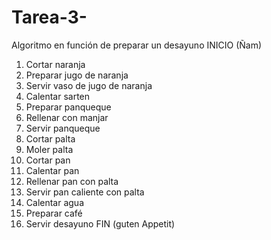 # Tarea-3-
Algoritmo en función de preparar un desayuno
INICIO (Ñam)
1. Cortar naranja
2. Preparar jugo de naranja
3. Servir vaso de jugo de naranja
4. Calentar sarten 
5. Preparar panqueque 
6. Rellenar con manjar 
7. Servir panqueque
8. Cortar palta
9. Moler palta
10. Cortar pan
11. Calentar pan 
12. Rellenar pan con palta
13. Servir pan caliente con palta 
14. Calentar agua
15. Preparar café
16. Servir desayuno
FIN (guten Appetit)
